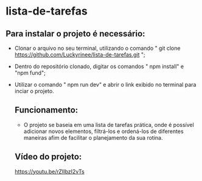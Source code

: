 # lista-de-tarefas

## Para instalar o projeto é necessário:
- Clonar o arquivo no seu terminal, utilizando o comando " git clone https://github.com/Luckyrinee/lista-de-tarefas.git ";
- Dentro do repositório clonado, digitar os comandos " npm install" e "npm fund";
- Utilizar o comando " npm run dev" e abrir o link exibido no terminal para inciar o projeto.


  ## Funcionamento:
  
  - O projeto se baseia em uma lista de tarefas prática, onde é possível adicionar novos elementos, filtrá-los e ordená-los de diferentes maneiras afim de facilitar o planejamento da sua rotina.

  ## Vídeo do projeto:
  
  https://youtu.be/rZIIbzI2vTs
